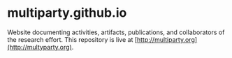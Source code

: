 # multiparty.github.io
Website documenting activities, artifacts, publications, and collaborators of the research effort. This repository is live at [http://multiparty.org](http://multyparty.org).
